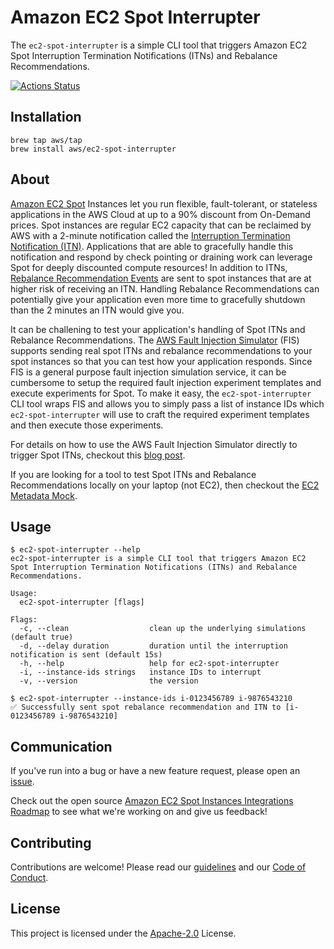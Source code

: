 # Amazon EC2 Spot Interrupter
The `ec2-spot-interrupter` is a simple CLI tool that triggers Amazon EC2 Spot Interruption Termination Notifications (ITNs) and Rebalance Recommendations.

[![Actions Status](https://github.com/aws/amazon-ec2-spot-interrupter/workflows/Go/badge.svg)](https://github.com/aws/amazon-ec2-spot-interrupter/actions)


## Installation

```
brew tap aws/tap
brew install aws/ec2-spot-interrupter
```

## About

[Amazon EC2 Spot](https://aws.amazon.com/ec2/spot/) Instances let you run flexible, fault-tolerant, or stateless applications in the AWS Cloud at up to a 90% discount from On-Demand prices. 
Spot instances are regular EC2 capacity that can be reclaimed by AWS with a 2-minute notification called the [Interruption Termination Notification (ITN)](https://docs.aws.amazon.com/AWSEC2/latest/UserGuide/spot-interruptions.html).
Applications that are able to gracefully handle this notification and respond by check pointing or draining work can leverage Spot for deeply discounted compute resources! In addition to ITNs, [Rebalance Recommendation Events](https://docs.aws.amazon.com/AWSEC2/latest/UserGuide/rebalance-recommendations.html) are sent to spot instances that are at higher risk of receiving an ITN. Handling Rebalance Recommendations can potentially give your application even more time to gracefully shutdown than the 2 minutes an ITN would give you.

It can be challening to test your application's handling of Spot ITNs and Rebalance Recommendations. The [AWS Fault Injection Simulator](https://aws.amazon.com/fis/) (FIS) supports sending real spot ITNs and rebalance recommendations to your spot instances so that you can test how your application responds. Since FIS is a general purpose fault injection simulation service, it can be cumbersome to setup the required fault injection experiment templates and execute experiments for Spot. To make it easy, the `ec2-spot-interrupter` CLI tool wraps FIS and allows you to simply pass a list of instance IDs which `ec2-spot-interrupter` will use to craft the required experiment templates and then execute those experiments.

For details on how to use the AWS Fault Injection Simulator directly to trigger Spot ITNs, checkout this [blog post](https://aws.amazon.com/blogs/compute/implementing-interruption-tolerance-in-amazon-ec2-spot-with-aws-fault-injection-simulator/).

If you are looking for a tool to test Spot ITNs and Rebalance Recommendations locally on your laptop (not EC2), then checkout the [EC2 Metadata Mock](https://github.com/aws/amazon-ec2-metadata-mock).

## Usage

```
$ ec2-spot-interrupter --help
ec2-spot-interrupter is a simple CLI tool that triggers Amazon EC2 Spot Interruption Termination Notifications (ITNs) and Rebalance Recommendations.

Usage:
  ec2-spot-interrupter [flags]

Flags:
  -c, --clean                  clean up the underlying simulations (default true)
  -d, --delay duration         duration until the interruption notification is sent (default 15s)
  -h, --help                   help for ec2-spot-interrupter
  -i, --instance-ids strings   instance IDs to interrupt
  -v, --version                the version
```

```
$ ec2-spot-interrupter --instance-ids i-0123456789 i-9876543210
✅ Successfully sent spot rebalance recommendation and ITN to [i-0123456789 i-9876543210]
```

## Communication
If you've run into a bug or have a new feature request, please open an [issue](https://github.com/aws/amazon-ec2-spot-interrupter/issues/new).

Check out the open source [Amazon EC2 Spot Instances Integrations Roadmap](https://github.com/aws/ec2-spot-instances-integrations-roadmap) to see what we're working on and give us feedback! 

##  Contributing
Contributions are welcome! Please read our [guidelines](https://github.com/aws/amazon-ec2-spot-interrupter/blob/main/CONTRIBUTING.md) and our [Code of Conduct](https://github.com/aws/itn/blob/main/CODE_OF_CONDUCT.md).

## License
This project is licensed under the [Apache-2.0](LICENSE) License.
